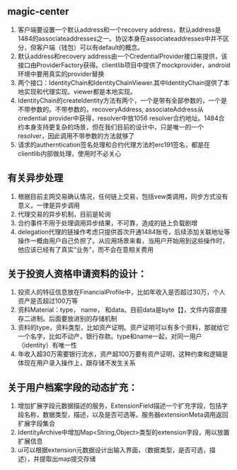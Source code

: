 ## magic-center

 1. 客户端要设置一个默认address和一个recovery address，默认address是1484的associateaddresses之一。协议本身在associateaddresses中并不区分，但客户端（钱包）可以有default的概念。
 2. 默认address和recovery address由一个CredentialProvider接口来提供，该接口由ProviderFactory获得。clientlib项目中提供了mockprovider，android环境中要用真实的provider替换
 3. 两个接口：IdentityChain和IdentityChainViewer.其中IdentityChain提供了本地实现和代理实现。viewer都是本地实现。
 4. IdentityChain的createIdentity方法有两个，一个是带有全部参数的，一个是不带参数的。不带参数的，recoveryAddress, associateAddress从credential provider中获得，resolver中放1056 resolver合约地址。1484合约本身支持更复杂的场景，但在我们目前的设计中，只是唯一的一个resolver，因此调用不带参数的方法就够了
 5. 请求的autherntication签名处理和合约代理方法的erc191签名，都是在clientlib内部做处理，使用时不必关心


## 有关异步处理
 1.  根据目前主网交易确认情况，任何链上交易，包括vew类调用，同步方式没有意义，一律是异步调用
 2. 代理交易的异步机制，目前是轮询
 3. 合约事件不用于处理调用异步结果，不可靠，造成的链上负载剧增
 4. delegation代理的链操作考虑只提供首次开通1484账号，后续添加关联地址等操作一概由用户自己负担了。从应用场景来看，当用户开始用到这些操作时，他应该已经有了真实“业务”，而不会在意相关费用



## 关于投资人资格申请资料的设计：
 1. 投资人的特征信息放在FinancialProfile中，比如年收入是否超过30万，个人资产是否超过100万等
 2. 资料Material：type， name， 和data。目前data是byte【】，文件内容直接存二进制。后面要放进别的存储机制
 3. 资料的type，资料类型，比如资产证明。资产证明可以有多个资料，那就给它一个名字，比如不动产，银行存款。type和name一起，对同一用户（identity）有唯一性
 4. 年收入超30万需要银行流水，资产超100万要有资产证明，这种约束和逻辑是体现在用户录入操作上，跟存储不发生关系


## 关于用户档案字段的动态扩充：
 1. 增加扩展字段元数据描述的服务，ExtensionField描述一个扩充字段，包括字段名称，数据类型，描述，以及是否可选等。服务器extensionMeta调用返回扩展字段集合
 2. IdentityArchive中增加Map<String,Object>类型的extension字段，用以放置扩展信息
 3. ui可以根据extension元数据设计出输入界面，（数据类型，是否可选，描述），并提取出map提交存储

